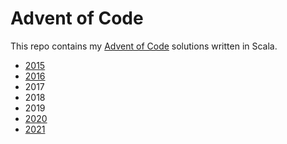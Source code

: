 # Advent of Code

This repo contains my [Advent of Code](https://adventofcode.com) solutions written in Scala.

- [2015](adventofcode/src/adventofcode/year2015)
- [2016](adventofcode/src/adventofcode/year2016)
- 2017
- 2018
- 2019
- [2020](adventofcode/src/adventofcode/year2020)
- [2021](adventofcode/src/adventofcode/year2021)